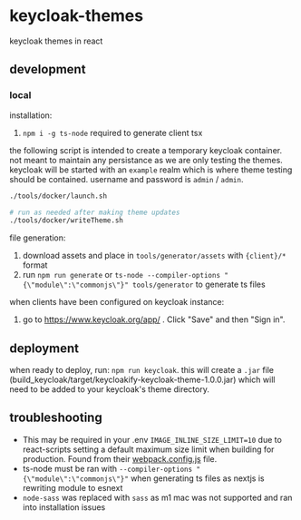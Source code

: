 # keycloak-themes

keycloak themes in react

## development

### local

installation:

1. `npm i -g ts-node` required to generate client tsx

the following script is intended to create a temporary keycloak container. not meant to maintain any persistance as we are only testing the themes. keycloak will be started with an `example` realm which is where theme testing should be contained. username and password is `admin` / `admin`.

```sh
./tools/docker/launch.sh

# run as needed after making theme updates
./tools/docker/writeTheme.sh
```

file generation:

1. download assets and place in `tools/generator/assets` with `{client}/*` format
2. run `npm run generate` or `ts-node --compiler-options "{\"module\":\"commonjs\"}" tools/generator` to generate ts files

when clients have been configured on keycloak instance:

1. go to https://www.keycloak.org/app/ . Click "Save" and then "Sign in".

## deployment

when ready to deploy, run: `npm run keycloak`. this will create a `.jar` file (build_keycloak/target/keycloakify-keycloak-theme-1.0.0.jar) which will need to be added to your keycloak's theme directory.

## troubleshooting

- This may be required in your .env `IMAGE_INLINE_SIZE_LIMIT=10` due to react-scripts setting a default maximum size limit when building for production. Found from their [webpack.config.js](https://github.com/facebook/create-react-app/blob/master/packages/react-scripts/config/webpack.config.js) file.
- ts-node must be ran with `--compiler-options "{\"module\":\"commonjs\"}"` when generating ts files as nextjs is rewriting module to esnext
- `node-sass` was replaced with `sass` as m1 mac was not supported and ran into installation issues
